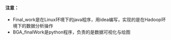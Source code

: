 #### 注意：

* Final_work是在Linux环境下的java程序，用idea编写，实现的是在Hadoop环境下的数据分析操作
* BGA_finalWork是python程序，负责的是数据可视化与绘图